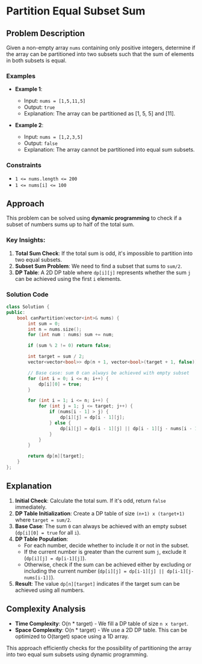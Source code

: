 # Partition Equal Subset Sum

## Problem Description
Given a non-empty array `nums` containing only positive integers, determine if the array can be partitioned into two subsets such that the sum of elements in both subsets is equal.

### Examples
- **Example 1**:
  - Input: `nums = [1,5,11,5]`
  - Output: `true`
  - Explanation: The array can be partitioned as [1, 5, 5] and [11].

- **Example 2**:
  - Input: `nums = [1,2,3,5]`
  - Output: `false`
  - Explanation: The array cannot be partitioned into equal sum subsets.

### Constraints
- `1 <= nums.length <= 200`
- `1 <= nums[i] <= 100`

## Approach
This problem can be solved using **dynamic programming** to check if a subset of numbers sums up to half of the total sum.

### Key Insights:
1. **Total Sum Check**: If the total sum is odd, it's impossible to partition into two equal subsets.
2. **Subset Sum Problem**: We need to find a subset that sums to `sum/2`.
3. **DP Table**: A 2D DP table where `dp[i][j]` represents whether the sum `j` can be achieved using the first `i` elements.

### Solution Code
```cpp
class Solution {
public:
    bool canPartition(vector<int>& nums) {
        int sum = 0;
        int n = nums.size();
        for (int num : nums) sum += num;

        if (sum % 2 != 0) return false;

        int target = sum / 2;
        vector<vector<bool>> dp(n + 1, vector<bool>(target + 1, false));

        // Base case: sum 0 can always be achieved with empty subset
        for (int i = 0; i <= n; i++) {
            dp[i][0] = true;
        }

        for (int i = 1; i <= n; i++) {
            for (int j = 1; j <= target; j++) {
                if (nums[i - 1] > j) {
                    dp[i][j] = dp[i - 1][j];
                } else {
                    dp[i][j] = dp[i - 1][j] || dp[i - 1][j - nums[i - 1]];
                }
            }
        }

        return dp[n][target];
    }
};
```

## Explanation
1. **Initial Check**: Calculate the total sum. If it's odd, return `false` immediately.
2. **DP Table Initialization**: Create a DP table of size `(n+1) x (target+1)` where `target = sum/2`.
3. **Base Case**: The sum `0` can always be achieved with an empty subset (`dp[i][0] = true` for all `i`).
4. **DP Table Population**:
   - For each number, decide whether to include it or not in the subset.
   - If the current number is greater than the current sum `j`, exclude it (`dp[i][j] = dp[i-1][j]`).
   - Otherwise, check if the sum can be achieved either by excluding or including the current number (`dp[i][j] = dp[i-1][j] || dp[i-1][j-nums[i-1]]`).
5. **Result**: The value `dp[n][target]` indicates if the target sum can be achieved using all numbers.

## Complexity Analysis
- **Time Complexity**: O(n * target) - We fill a DP table of size `n x target`.
- **Space Complexity**: O(n * target) - We use a 2D DP table. This can be optimized to O(target) space using a 1D array.

This approach efficiently checks for the possibility of partitioning the array into two equal sum subsets using dynamic programming.